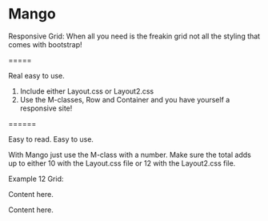 Mango
=====

Responsive Grid: When all you need is the freakin grid not all the styling that comes with bootstrap!

=====

Real easy to use.

1. Include either Layout.css or Layout2.css
2. Use the M-classes, Row and Container and you have yourself a responsive site!

======

Easy to read. Easy to use.

With Mango just use the M-class with a number. Make sure the total adds up to either 10 with the Layout.css file or 12 with the Layout2.css file.

Example 12 Grid:

<div class="container">
	<div class="row">
		<div class="m6">
			<p>Content here.</p>
		</div>
		<div class="m6">
			<p>Content here.</p>
		</div>
	</div>
</div>

